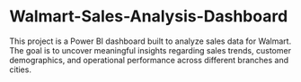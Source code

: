 # Walmart-Sales-Analysis-Dashboard
This project is a Power BI dashboard built to analyze sales data for Walmart. The goal is to uncover meaningful insights regarding sales trends, customer demographics, and operational performance across different branches and cities.
